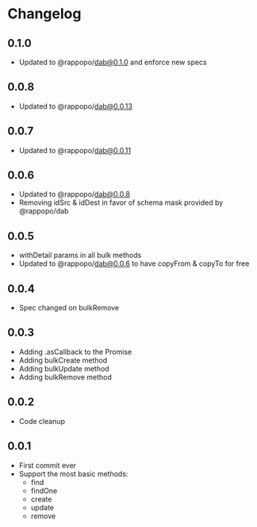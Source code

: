 # Changelog

## 0.1.0

* Updated to @rappopo/dab@0.1.0 and enforce new specs

## 0.0.8

* Updated to @rappopo/dab@0.0.13

## 0.0.7

* Updated to @rappopo/dab@0.0.11

## 0.0.6

* Updated to @rappopo/dab@0.0.8
* Removing idSrc & idDest in favor of schema mask provided by @rappopo/dab

## 0.0.5

* withDetail params in all bulk methods
* Updated to @rappopo/dab@0.0.6 to have copyFrom & copyTo for free 

## 0.0.4

* Spec changed on bulkRemove

## 0.0.3

* Adding .asCallback to the Promise
* Adding bulkCreate method
* Adding bulkUpdate method
* Adding bulkRemove method

## 0.0.2

* Code cleanup

## 0.0.1

* First commit ever
* Support the most basic methods:
  * find
  * findOne
  * create
  * update
  * remove